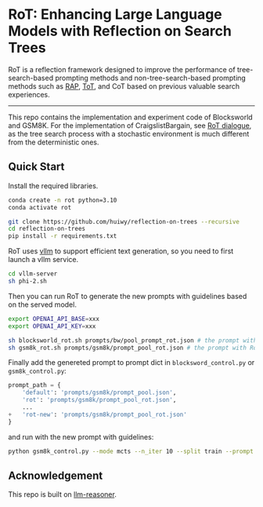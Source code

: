 # RoT: Enhancing Large Language Models with Reflection on Search Trees

RoT is a reflection framework designed to improve the performance of tree-search-based prompting methods and non-tree-search-based prompting methods such as [RAP](https://arxiv.org/abs/2305.14992), [ToT](https://arxiv.org/abs/2305.10601), and CoT based on previous valuable search experiences.

---
This repo contains the implementation and experiment code of Blocksworld and GSM8K. For the implementation of CraigslistBargain, see [RoT dialogue](rot-bargain), as the tree search process with a stochastic environment is much different from the deterministic ones.

## Quick Start
Install the required libraries.
```bash
conda create -n rot python=3.10
conda activate rot

git clone https://github.com/huiwy/reflection-on-trees --recursive
cd reflection-on-trees
pip install -r requirements.txt
```

RoT uses [vllm](https://github.com/vllm-project/vllm) to support efficient text generation, so you need to first launch a vllm service.
```bash
cd vllm-server
sh phi-2.sh
```

Then you can run RoT to generate the new prompts with guidelines based on the served model.
```bash
export OPENAI_API_BASE=xxx
export OPENAI_API_KEY=xxx

sh blocksworld_rot.sh prompts/bw/pool_prompt_rot.json # the prompt with RoT are generated at prompts/bw/pool_prompt_rot.json
sh gsm8k_rot.sh prompts/gsm8k/prompt_pool_rot.json # the prompt with RoT are generated at prompts/gsm8k/prompt_pool_rot.json
```

Finally add the genereted prompt to prompt dict in `blocksword_control.py` or `gsm8k_control.py`:
```python
prompt_path = {
    'default': 'prompts/gsm8k/prompt_pool.json',
    'rot': 'prompts/gsm8k/prompt_pool_rot.json',
    ...
+   'rot-new': 'prompts/gsm8k/prompt_pool_rot.json'
}
```

and run with the new prompt with guidelines:

```bash
python gsm8k_control.py --mode mcts --n_iter 10 --split train --prompt rot-new
```

## Acknowledgement 
This repo is built on [llm-reasoner](https://github.com/Ber666/llm-reasoners).